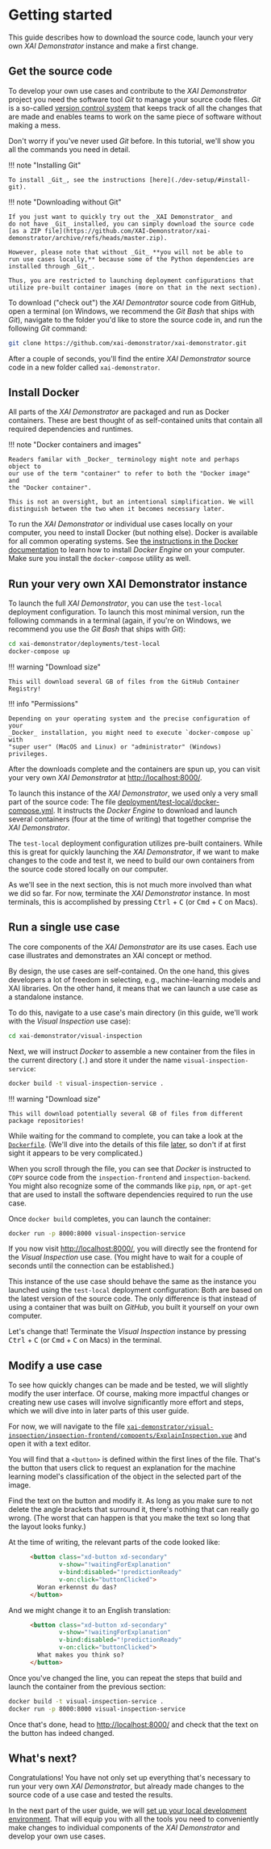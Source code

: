 # Getting started

This guide describes how to download the source code, launch your very own
_XAI Demonstrator_ instance and make a first change.

## Get the source code

To develop your own use cases and contribute to the _XAI Demonstrator_ project
you need the software tool _Git_ to manage your source code files.
_Git_ is a so-called [version control system](https://en.wikipedia.org/wiki/Version_control)
that keeps track of all the changes that are made and enables teams to work
on the same piece of software without making a mess.

Don't worry if you've never used _Git_ before.
In this tutorial, we'll show you all the commands you need in detail.

!!! note "Installing Git"

    To install _Git_, see the instructions [here](./dev-setup/#install-git).

!!! note "Downloading without Git"

    If you just want to quickly try out the _XAI Demonstrator_ and
    do not have _Git_ installed, you can simply download the source code
    [as a ZIP file](https://github.com/XAI-Demonstrator/xai-demonstrator/archive/refs/heads/master.zip).

    However, please note that without _Git_ **you will not be able to
    run use cases locally,** because some of the Python dependencies are
    installed through _Git_.

    Thus, you are restricted to launching deployment configurations that
    utilize pre-built container images (more on that in the next section).

To download ("check out") the _XAI Demontrator_ source code from GitHub,
open a terminal (on Windows, we recommend the _Git Bash_ that ships with _Git_),
navigate to the folder you'd like to store the source code in, and run the
following _Git_ command:

```bash
git clone https://github.com/xai-demonstrator/xai-demonstrator.git
```

After a couple of seconds, you'll find  the entire _XAI Demonstrator_ source
code in a new folder called `xai-demonstrator`.

## Install Docker

All parts of the _XAI Demonstrator_ are packaged and run as Docker containers.
These are best thought of as self-contained units that contain all required
dependencies and runtimes.

!!! note "Docker containers and images"
    
    Readers familar with _Docker_ terminology might note and perhaps object to
    our use of the term "container" to refer to both the "Docker image" and
    the "Docker container".

    This is not an oversight, but an intentional simplification. We will
    distinguish between the two when it becomes necessary later.

To run the _XAI Demonstrator_ or individual use cases locally on your computer,
you need to install Docker (but nothing else).
Docker is available for all common operating systems.
See [the instructions in the Docker documentation](https://docs.docker.com/engine/install/)
to learn how to install _Docker Engine_ on your computer.
Make sure you install the `docker-compose` utility as well.

## Run your very own XAI Demonstrator instance

To launch the full _XAI Demonstrator_, you can use the `test-local` deployment 
configuration. To launch this most minimal version, run the following commands in
a terminal (again, if you're on Windows, we recommend you use the _Git Bash_ that
ships with _Git_):

```bash
cd xai-demonstrator/deployments/test-local
docker-compose up
```

!!! warning "Download size"

    This will download several GB of files from the GitHub Container Registry!

!!! info "Permissions"

    Depending on your operating system and the precise configuration of your
    _Docker_ installation, you might need to execute `docker-compose up` with
    "super user" (MacOS and Linux) or "administrator" (Windows) privileges.   

After the downloads complete and the containers are spun up, you can visit your
very own _XAI Demonstrator_ at [http://localhost:8000/](http://localhost:8000/).

To launch this instance of the _XAI Demonstrator_, we used only a very small part
of the source code: The file [deployment/test-local/docker-compose.yml](https://github.com/XAI-Demonstrator/xai-demonstrator/deployment/test-local/docker-compose.yml).
It instructs the _Docker Engine_ to download and launch several containers
(four at the time of writing) that together comprise the _XAI Demonstrator_.

The `test-local` deployment configuration utilizes pre-built containers.
While this is great for quickly launching the _XAI Demonstrator_, if we
want to make changes to the code and test it, we need to build our own
containers from the source code stored locally on our computer.

As we'll see in the next section, this is not much more involved than
what we did so far. For now, terminate the _XAI Demonstrator_ instance.
In most terminals, this is accomplished by pressing <kbd>Ctrl</kbd> + <kbd>C</kbd>
(or <kbd>Cmd</kbd> + <kbd>C</kbd> on Macs).

## Run a single use case

The core components of the _XAI Demonstrator_ are its use cases.
Each use case illustrates and demonstrates an XAI concept or method.

By design, the use cases are self-contained. On the one hand, this gives
developers a lot of freedom in selecting, e.g., machine-learning
models and XAI libraries. On the other hand, it means that we can launch
a use case as a standalone instance.

To do this, navigate to a use case's main directory (in this guide, we'll
work with the _Visual Inspection_ use case):

```bash
cd xai-demonstrator/visual-inspection
```

Next, we will instruct _Docker_ to assemble a new container from the files 
in the current directory (`.`) and store it under the name `visual-inspection-service`:

```bash
docker build -t visual-inspection-service .
```

!!! warning "Download size"

    This will download potentially several GB of files from different package repositories!

While waiting for the command to complete, you can take a look at the
[`Dockerfile`](https://github.com/XAI-Demonstrator/xai-demonstrator/blob/master/visual-inspection/Dockerfile).
(We'll dive into the details of this file [later](use-cases.md), so don't
if at first sight it appears to be very complicated.)

When you scroll through the file, you can see that _Docker_ is instructed to `COPY`
source code from the `inspection-frontend` and `inspection-backend`. You might also
recognize some of the commands like `pip`, `npm`, or `apt-get` that are used to 
install the software dependencies required to run the use case.

Once `docker build` completes, you can launch the container:

```bash
docker run -p 8000:8000 visual-inspection-service
```

If you now visit [http://localhost:8000/](http://localhost:8000/), you will 
directly see the frontend for the _Visual Inspection_ use case. (You might
have to wait for a couple of seconds until the connection can be established.)

This instance of the use case should behave the same as the instance you launched
using the `test-local` deployment configuration: Both are based on the latest
version of the source code. The only difference is that instead of using a 
container that was built on _GitHub_, you built it yourself on your own computer.

Let's change that! Terminate the _Visual Inspection_ instance by pressing
<kbd>Ctrl</kbd> + <kbd>C</kbd> (or <kbd>Cmd</kbd> + <kbd>C</kbd> on Macs)
in the terminal.

## Modify a use case

To see how quickly changes can be made and be tested, we will slightly modify the
user interface. Of course, making more impactful changes or creating new use cases
will involve significantly more effort and steps, which we will dive into in later
parts of this user guide.

For now, we will navigate to the file
[`xai-demonstrator/visual-inspection/inspection-frontend/compoents/ExplainInspection.vue`](https://github.com/XAI-Demonstrator/xai-demonstrator/blob/master/visual-inspection/inspection-frontend/components/ExplainInspection.vue)
and open it with a text editor.

You will find that a `<button>` is defined within the first lines of the file. That's
the button that users click to request an explanation for the machine learning model's
classification of the object in the selected part of the image.

Find the text on the button and modify it. As long as you make sure to not delete the
angle brackets that surround it, there's nothing that can really go wrong. (The worst
that can happen is that you make the text so long that the layout looks funky.)

At the time of writing, the relevant parts of the code looked like:
```html
      <button class="xd-button xd-secondary"
              v-show="!waitingForExplanation"
              v-bind:disabled="!predictionReady"
              v-on:click="buttonClicked">
        Woran erkennst du das?
      </button>
```

And we might change it to an English translation:
```html
      <button class="xd-button xd-secondary"
              v-show="!waitingForExplanation"
              v-bind:disabled="!predictionReady"
              v-on:click="buttonClicked">
        What makes you think so?
      </button>
```

Once you've changed the line, you can repeat the steps that build and launch the
container from the previous section:
```bash
docker build -t visual-inspection-service .
docker run -p 8000:8000 visual-inspection-service
```

Once that's done, head to [http://localhost:8000/](http://localhost:8000/) and
check that the text on the button has indeed changed.

## What's next?

Congratulations! You have not only set up everything that's necessary to run your very
own _XAI Demonstrator_, but already made changes to the source code of a use case and
tested the results.

In the next part of the user guide, we will
[set up your local development environment](dev-setup.md).
That will equip you with all the tools you need to conveniently make changes
to individual components of the _XAI Demonstrator_ and develop your own use cases.
